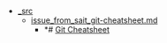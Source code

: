 - <a href = "F:\Node_projects\Node_Way\NBase\_Md\_Index\_Git.old\content\Docs\C_Program_Files_Git_mingw64_share_doc_git-doc\Cheat_Sheets\_src\cat._src\dir._src.md">_src</a>
    - <a href = "F:\Node_projects\Node_Way\NBase\_Md\_Index\_Git.old\content\Docs\C_Program_Files_Git_mingw64_share_doc_git-doc\Cheat_Sheets\_src\issue_from_sait_git-cheatsheet.md">issue_from_sait_git-cheatsheet.md</a>
        - *# [Git Cheatsheet](https://ndpsoftware.com/git-cheatsheet.html#loc=index;) 
